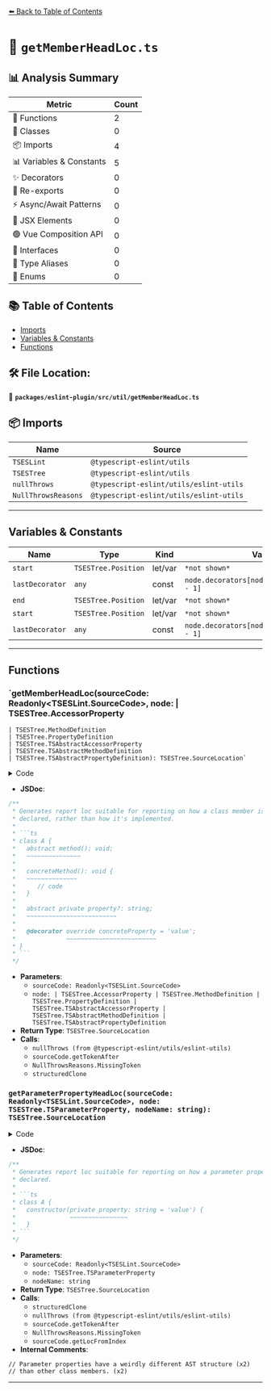 [⬅️ Back to Table of Contents](../../../../index.md)

# 📄 `getMemberHeadLoc.ts`

## 📊 Analysis Summary

| Metric | Count |
|--------|-------|
| 🔧 Functions | 2 |
| 🧱 Classes | 0 |
| 📦 Imports | 4 |
| 📊 Variables & Constants | 5 |
| ✨ Decorators | 0 |
| 🔄 Re-exports | 0 |
| ⚡ Async/Await Patterns | 0 |
| 💠 JSX Elements | 0 |
| 🟢 Vue Composition API | 0 |
| 📐 Interfaces | 0 |
| 📑 Type Aliases | 0 |
| 🎯 Enums | 0 |

## 📚 Table of Contents

- [Imports](#imports)
- [Variables & Constants](#variables-constants)
- [Functions](#functions)

## 🛠️ File Location:
📂 **`packages/eslint-plugin/src/util/getMemberHeadLoc.ts`**

## 📦 Imports

| Name | Source |
|------|--------|
| `TSESLint` | `@typescript-eslint/utils` |
| `TSESTree` | `@typescript-eslint/utils` |
| `nullThrows` | `@typescript-eslint/utils/eslint-utils` |
| `NullThrowsReasons` | `@typescript-eslint/utils/eslint-utils` |


---

## Variables & Constants

| Name | Type | Kind | Value | Exported |
|------|------|------|-------|----------|
| `start` | `TSESTree.Position` | let/var | `*not shown*` | ✗ |
| `lastDecorator` | `any` | const | `node.decorators[node.decorators.length - 1]` | ✗ |
| `end` | `TSESTree.Position` | let/var | `*not shown*` | ✗ |
| `start` | `TSESTree.Position` | let/var | `*not shown*` | ✗ |
| `lastDecorator` | `any` | const | `node.decorators[node.decorators.length - 1]` | ✗ |


---

## Functions

### `getMemberHeadLoc(sourceCode: Readonly<TSESLint.SourceCode>, node: | TSESTree.AccessorProperty
    | TSESTree.MethodDefinition
    | TSESTree.PropertyDefinition
    | TSESTree.TSAbstractAccessorProperty
    | TSESTree.TSAbstractMethodDefinition
    | TSESTree.TSAbstractPropertyDefinition): TSESTree.SourceLocation`

<details><summary>Code</summary>

```ts
export function getMemberHeadLoc(
  sourceCode: Readonly<TSESLint.SourceCode>,
  node:
    | TSESTree.AccessorProperty
    | TSESTree.MethodDefinition
    | TSESTree.PropertyDefinition
    | TSESTree.TSAbstractAccessorProperty
    | TSESTree.TSAbstractMethodDefinition
    | TSESTree.TSAbstractPropertyDefinition,
): TSESTree.SourceLocation {
  let start: TSESTree.Position;

  if (node.decorators.length === 0) {
    start = node.loc.start;
  } else {
    const lastDecorator = node.decorators[node.decorators.length - 1];
    const nextToken = nullThrows(
      sourceCode.getTokenAfter(lastDecorator),
      NullThrowsReasons.MissingToken('token', 'last decorator'),
    );
    start = nextToken.loc.start;
  }

  let end: TSESTree.Position;

  if (!node.computed) {
    end = node.key.loc.end;
  } else {
    const closingBracket = nullThrows(
      sourceCode.getTokenAfter(node.key, token => token.value === ']'),
      NullThrowsReasons.MissingToken(']', node.type),
    );
    end = closingBracket.loc.end;
  }

  return {
    end: structuredClone(end),
    start: structuredClone(start),
  };
}
```
</details>

- **JSDoc**:
```ts
/**
 * Generates report loc suitable for reporting on how a class member is
 * declared, rather than how it's implemented.
 *
 * ```ts
 * class A {
 *   abstract method(): void;
 *   ~~~~~~~~~~~~~~~
 *
 *   concreteMethod(): void {
 *   ~~~~~~~~~~~~~~
 *      // code
 *   }
 *
 *   abstract private property?: string;
 *   ~~~~~~~~~~~~~~~~~~~~~~~~~
 *
 *   @decorator override concreteProperty = 'value';
 *              ~~~~~~~~~~~~~~~~~~~~~~~~~
 * }
 * ```
 */
```

- **Parameters**:
  - `sourceCode: Readonly<TSESLint.SourceCode>`
  - `node: | TSESTree.AccessorProperty
    | TSESTree.MethodDefinition
    | TSESTree.PropertyDefinition
    | TSESTree.TSAbstractAccessorProperty
    | TSESTree.TSAbstractMethodDefinition
    | TSESTree.TSAbstractPropertyDefinition`
- **Return Type**: `TSESTree.SourceLocation`
- **Calls**:
  - `nullThrows (from @typescript-eslint/utils/eslint-utils)`
  - `sourceCode.getTokenAfter`
  - `NullThrowsReasons.MissingToken`
  - `structuredClone`
### `getParameterPropertyHeadLoc(sourceCode: Readonly<TSESLint.SourceCode>, node: TSESTree.TSParameterProperty, nodeName: string): TSESTree.SourceLocation`

<details><summary>Code</summary>

```ts
export function getParameterPropertyHeadLoc(
  sourceCode: Readonly<TSESLint.SourceCode>,
  node: TSESTree.TSParameterProperty,
  nodeName: string,
): TSESTree.SourceLocation {
  // Parameter properties have a weirdly different AST structure
  // than other class members.

  let start: TSESTree.Position;

  if (node.decorators.length === 0) {
    start = structuredClone(node.loc.start);
  } else {
    const lastDecorator = node.decorators[node.decorators.length - 1];
    const nextToken = nullThrows(
      sourceCode.getTokenAfter(lastDecorator),
      NullThrowsReasons.MissingToken('token', 'last decorator'),
    );
    start = structuredClone(nextToken.loc.start);
  }

  const end = sourceCode.getLocFromIndex(
    node.parameter.range[0] + nodeName.length,
  );

  return {
    end,
    start,
  };
}
```
</details>

- **JSDoc**:
```ts
/**
 * Generates report loc suitable for reporting on how a parameter property is
 * declared.
 *
 * ```ts
 * class A {
 *   constructor(private property: string = 'value') {
 *               ~~~~~~~~~~~~~~~~
 *   }
 * ```
 */
```

- **Parameters**:
  - `sourceCode: Readonly<TSESLint.SourceCode>`
  - `node: TSESTree.TSParameterProperty`
  - `nodeName: string`
- **Return Type**: `TSESTree.SourceLocation`
- **Calls**:
  - `structuredClone`
  - `nullThrows (from @typescript-eslint/utils/eslint-utils)`
  - `sourceCode.getTokenAfter`
  - `NullThrowsReasons.MissingToken`
  - `sourceCode.getLocFromIndex`
- **Internal Comments**:
```
// Parameter properties have a weirdly different AST structure (x2)
// than other class members. (x2)
```


---
